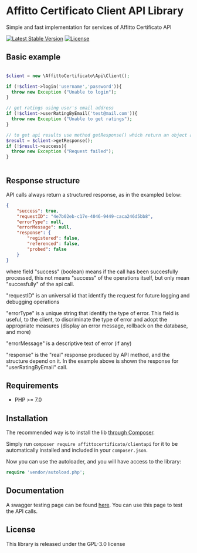 # Affitto Certificato Client API Library


Simple and fast implementation for services of Affitto Certificato API

[![Latest Stable Version](https://poser.pugx.org/affittocertificato/clientapi/version)](https://packagist.org/packages/affittocertificato/clientapi)
[![License](https://poser.pugx.org/affittocertificato/clientapi/license)](https://packagist.org/packages/affittocertificato/clientapi)

## Basic example

```php

$client = new \AffittoCertificato\Api\Client();

if (!$client->login('username','password')){
  throw new Exception ("Unable to login");
}

// get ratings using user's email address
if (!$client->userRatingByEmail('test@mail.com')){
  throw new Exception ("Unable to get ratings");
}

// to get api results use method getResponse() which return an object as described later in ## responses section
$result = $client->getResponse();
if (!$result->success){
  throw new Exception ("Request failed");
}



```


## Response structure

API calls always return a structured response, as in the exampled below:
```json
{
    "success": true,
    "requestID": "4e7b02eb-c17e-4046-9449-caca246d5bb8",
    "errorType": null,
    "errorMessage": null,
    "response": {
        "registered": false,
        "referenced": false,
        "probed": false
    }
}
```

where field "success" (boolean) means if the call has been succesfully processed, this not means "success" of the operations itself, but only mean "succesfully" of the api call.

"requestID" is an universal id that identify the request for future logging and debugging operations

"errorType" is a unique string that identify the type of error. This field is useful, to the client, to discriminate the type of error and adopt the appropriate measures (display an error message, rollback on the database, and more)

"errorMessage" is a descriptive text of error (if any)

"response" is the "real" response produced by API method, and the structure depend on it. In the example above is shown the response for "userRatingByEmail" call.


## Requirements

- PHP >= 7.0

## Installation

The recommended way is to install the lib [through Composer](http://getcomposer.org/).

Simply run `composer require affittocertificato/clientapi` for it to be automatically installed and included in your `composer.json`.

Now you can use the autoloader, and you will have access to the library:

```php
require 'vendor/autoload.php';
```

## Documentation

A swagger testing page can be found [here](https://api.affittocertificato-services.cloud/api-doc/index.html).
You can use this page to test the API calls.


## License

This library is released under the GPL-3.0 license